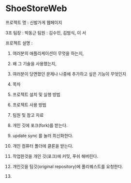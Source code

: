# ShoeStoreWeb
프로젝트 명 : 
신발가게 웹페이지

3조 
팀장 : 박동근 
팀원 : 김수민, 김범식, 이 서 

프로젝트 설명 : 

1. 여러분의 애플리케이션이 무엇을 하는지,
2. 왜 그 기술을 사용했는지,
3. 여러분이 당면했던 문제나 나중에 추가하고 싶은 기능이 무엇인지

3. 목차

4. 프로젝트 설치 및 실행 방법

5. 프로젝트 사용 방법

6. 팀원 및 참고 자료

1. 개인 깃에 포크(fork)를 받는다.
2. update sync 를 눌러 최신화한다.
3. 개인 컴퓨터 폴더에 클론을 받는다.
4. 작업한것을 개인 깃(포크)에 커밋, 푸쉬 해버린다.
5. 개인깃을 팀깃(original repository)에 풀리퀘스트를 요청한다.
6. 
